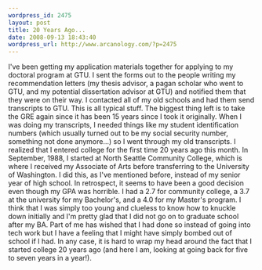 ```yaml
--- 
wordpress_id: 2475
layout: post
title: 20 Years Ago...
date: 2008-09-13 18:43:40
wordpress_url: http://www.arcanology.com/?p=2475
---
```

I've been getting my application materials together for applying to my doctoral program at GTU. I sent the forms out to the people writing my recommendation letters (my thesis advisor, a pagan scholar who went to GTU, and my potential dissertation advisor at GTU) and notified them that they were on their way. I contacted all of my old schools and had them send transcripts to GTU. This is all typical stuff. The biggest thing left is to take the GRE again since it has been 15 years since I took it originally. When I was doing my transcripts, I needed things like my student identification numbers (which usually turned out to be my social security number, something not done anymore...) so I went through my old transcripts. I realized that I entered college for the first time 20 years ago this month. In September, 1988, I started at North Seattle Community College, which is where I received my Associate of Arts before transferring to the University of Washington. I did this, as I've mentioned before, instead of my senior year of high school. In retrospect, it seems to have been a good decision even though my GPA was horrible. I had a 2.7 for community college, a 3.7 at the university for my Bachelor's, and a 4.0 for my Master's program. I think that I was simply too young and clueless to know how to knuckle down initially and I'm pretty glad that I did not go on to graduate school after my BA. Part of me has wished that I had done so instead of going into tech work but I have a feeling that I might have simply bombed out of school if I had. In any case, it is hard to wrap my head around the fact that I started college 20 years ago (and here I am, looking at going back for five to seven years in a year!).